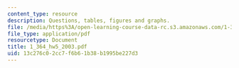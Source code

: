 ```yaml
---
content_type: resource
description: Questions, tables, figures and graphs.
file: /media/https%3A/open-learning-course-data-rc.s3.amazonaws.com/1-364-advanced-geotechnical-engineering-fall-2003/13c276c02cc7f6b61b38b1995be227d3_1_364_hw5_2003.pdf
file_type: application/pdf
resourcetype: Document
title: 1_364_hw5_2003.pdf
uid: 13c276c0-2cc7-f6b6-1b38-b1995be227d3
---
```

